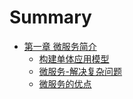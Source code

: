 # Summary

* [第一章 微服务简介](chapter1.md)
    * [构建单体应用模型](chapter1/构建单体应用模型.md)
    * [微服务-解决复杂问题](chapter1/微服务-解决复杂问题.md)
    * [微服务的优点](chapter1/微服务的优点.md)